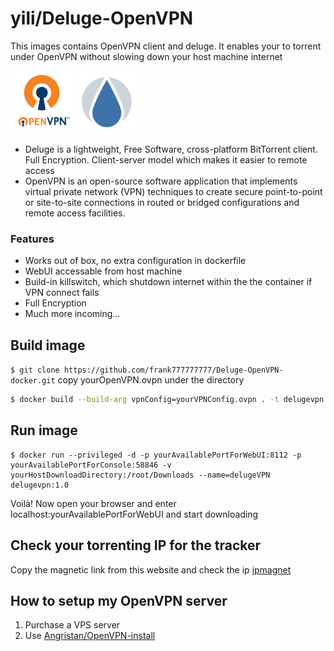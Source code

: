 # yili/Deluge-OpenVPN
This images contains OpenVPN client and deluge. It enables your to torrent under OpenVPN without slowing down your host machine internet

<img src="https://github.com/frank777777777/Deluge-OpenVPN-docker/blob/master/images/OpenVPN.png?raw=true" width="100" height="100">    <img src="https://github.com/frank777777777/Deluge-OpenVPN-docker/blob/master/images/Deluge.png?raw=true" width="100" height="100">

* Deluge is a lightweight, Free Software, cross-platform BitTorrent client. Full Encryption. Client-server model which makes it easier to remote access
* OpenVPN is an open-source software application that implements virtual private network (VPN) techniques to create secure point-to-point or site-to-site connections in routed or bridged configurations and remote access facilities.

### Features
* Works out of box, no extra configuration in dockerfile
* WebUI accessable from host machine
* Build-in killswitch, which shutdown internet within the the container if VPN connect fails
* Full Encryption
* Much more incoming...

## Build image

```$ git clone https://github.com/frank777777777/Deluge-OpenVPN-docker.git```
    copy yourOpenVPN.ovpn under the directory
```bash
$ docker build --build-arg vpnConfig=yourVPNConfig.ovpn . -t delugevpn:1.0 -f dockerfile
```

## Run image
```
$ docker run --privileged -d -p yourAvailablePortForWebUI:8112 -p yourAvailablePortForConsole:58846 -v yourHostDownloadDirectory:/root/Downloads --name=delugeVPN delugevpn:1.0
```
Voilà! Now open your browser and enter localhost:yourAvailablePortForWebUI and start downloading

## Check your torrenting IP for the tracker
Copy the magnetic link from this website and check the ip
[ipmagnet](http://ipmagnet.services.cbcdn.com/)


## How to setup my OpenVPN server
1. Purchase a VPS server 
1. Use [Angristan/OpenVPN-install](https://github.com/Angristan/OpenVPN-install)

